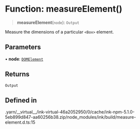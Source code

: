 # Function: measureElement()

> **measureElement**(`node`): `Output`

Measure the dimensions of a particular `<Box>` element.

## Parameters

• **node**: [`DOMElement`](../type-aliases/DOMElement.md)

## Returns

`Output`

## Defined in

.yarn/\_\_virtual\_\_/ink-virtual-46a2052950/0/cache/ink-npm-5.1.0-5eb899d847-aa60256b38.zip/node\_modules/ink/build/measure-element.d.ts:15
